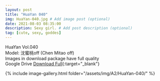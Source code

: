 ```yaml
---
layout: post
title: "HuaYan 040"
img: HuaYan-040.jpg # Add image post (optional)
date: 2021-08-03 08:35:00
description: Sexy girl. # Add post description (optional)
tag: [cute, sexy, goddes]
---
```

HuaYan Vol.040  
Model: 沈蜜桃off (Chen Mitao off)   
Images in download package have full quality                    
Google Drive [Download Full](http://gestyy.com/eoFKxr){:target="_blank"}

{% include image-gallery.html folder="/assets/img/A2/HuaYan-040/" %}

